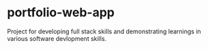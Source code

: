 # portfolio-web-app
Project for developing full stack skills and demonstrating learnings in various software devlopment skills.
